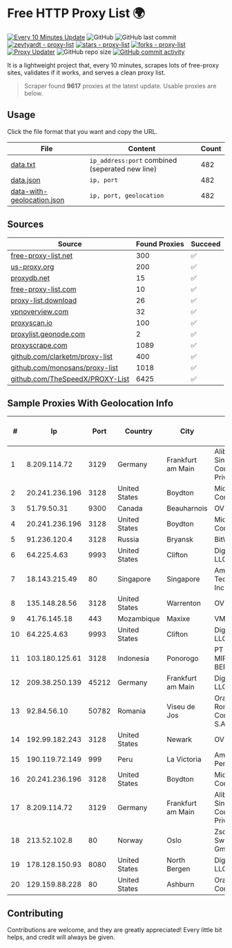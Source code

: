 
# Free HTTP Proxy List 🌍

[![Every 10 Minutes Update](https://github.com/mertguvencli/http-proxy-list/actions/workflows/main.yml/badge.svg?branch=main)](https://github.com/mertguvencli/http-proxy-list/actions/workflows/main.yml)
![GitHub](https://img.shields.io/github/license/mertguvencli/http-proxy-list)
![GitHub last commit](https://img.shields.io/github/last-commit/mertguvencli/http-proxy-list)
[![zevtyardt - proxy-list](https://img.shields.io/static/v1?label=zevtyardt&message=proxy-list&color=blue&logo=github)](https://github.com/zevtyardt/proxy-list "Go to GitHub repo")
[![stars - proxy-list](https://img.shields.io/github/stars/zevtyardt/proxy-list?style=social)](https://github.com/zevtyardt/proxy-list)
[![forks - proxy-list](https://img.shields.io/github/forks/zevtyardt/proxy-list?style=social)](https://github.com/zevtyardt/proxy-list)
[![Proxy Updater](https://github.com/zevtyardt/proxy-list/workflows/Proxy%20Updater/badge.svg)](https://github.com/zevtyardt/proxy-list/actions?query=workflow:"Proxy+Updater")
![GitHub repo size](https://img.shields.io/github/repo-size/zevtyardt/proxy-list)
[![GitHub commit activity](https://img.shields.io/github/commit-activity/m/zevtyardt/proxy-list?logo=commits)](https://github.com/zevtyardt/proxy-list/commits/main)

It is a lightweight project that, every 10 minutes, scrapes lots of free-proxy sites, validates if it works, and serves a clean proxy list.

> Scraper found **9617** proxies at the latest update. Usable proxies are below.

## Usage

Click the file format that you want and copy the URL.

|File|Content|Count|
|----|-------|-----|
|[data.txt](https://raw.githubusercontent.com/mertguvencli/http-proxy-list/main/proxy-list/data.txt)|`ip_address:port` combined (seperated new line)|482|
|[data.json](https://raw.githubusercontent.com/mertguvencli/http-proxy-list/main/proxy-list/data.json)|`ip, port`|482|
|[data-with-geolocation.json](https://raw.githubusercontent.com/mertguvencli/http-proxy-list/main/proxy-list/data-with-geolocation.json)|`ip, port, geolocation`|482|

## Sources

|Source|Found Proxies|Succeed|
|------|-------------|-------|
|[free-proxy-list.net](https://free-proxy-list.net)|300|✅|
|[us-proxy.org](https://www.us-proxy.org)|200|✅|
|[proxydb.net](http://proxydb.net)|15|✅|
|[free-proxy-list.com](https://free-proxy-list.com/?page=&port=&type%5B%5D=http&type%5B%5D=https&up_time=0&search=Search)|10|✅|
|[proxy-list.download](https://www.proxy-list.download/HTTP)|26|✅|
|[vpnoverview.com](https://vpnoverview.com/privacy/anonymous-browsing/free-proxy-servers)|32|✅|
|[proxyscan.io](https://www.proxyscan.io)|100|✅|
|[proxylist.geonode.com](https://proxylist.geonode.com/api/proxy-list?limit=300&page=1&sort_by=lastChecked&sort_type=desc&protocols=http,https)|2|✅|
|[proxyscrape.com](https://api.proxyscrape.com/v2/?request=displayproxies&protocol=http&timeout=10000&country=all&ssl=all&anonymity=all)|1089|✅|
|[github.com/clarketm/proxy-list](https://raw.githubusercontent.com/clarketm/proxy-list/master/proxy-list-raw.txt)|400|✅|
|[github.com/monosans/proxy-list](https://raw.githubusercontent.com/monosans/proxy-list/main/proxies/http.txt)|1018|✅|
|[github.com/TheSpeedX/PROXY-List](https://raw.githubusercontent.com/TheSpeedX/PROXY-List/master/http.txt)|6425|✅|


## Sample Proxies With Geolocation Info

|#|Ip|Port|Country|City|Internet Service Provider|
|-|--|----|-------|----|-------------------------|
|1|8.209.114.72|3129|Germany|Frankfurt am Main|Alibaba.com Singapore E-Commerce Private Limited|
|2|20.241.236.196|3128|United States|Boydton|Microsoft Corporation|
|3|51.79.50.31|9300|Canada|Beauharnois|OVH SAS|
|4|20.241.236.196|3128|United States|Boydton|Microsoft Corporation|
|5|91.236.120.4|3128|Russia|Bryansk|BitWeb LLC|
|6|64.225.4.63|9993|United States|Clifton|DigitalOcean, LLC|
|7|18.143.215.49|80|Singapore|Singapore|Amazon Technologies Inc.|
|8|135.148.28.56|3128|United States|Warrenton|OVH US LLC|
|9|41.76.145.18|443|Mozambique|Maxixe|VM  S.A|
|10|64.225.4.63|9993|United States|Clifton|DigitalOcean, LLC|
|11|103.180.125.61|3128|Indonesia|Ponorogo|PT TOKO MIRING BERJAYA|
|12|209.38.250.139|45212|Germany|Frankfurt am Main|DigitalOcean, LLC|
|13|92.84.56.10|50782|Romania|Viseu de Jos|Orange Romania Communication S.A|
|14|192.99.182.243|3128|United States|Newark|OVH Hosting|
|15|190.119.72.149|999|Peru|La Victoria|America Movil Peru S.A.C.|
|16|20.241.236.196|3128|United States|Boydton|Microsoft Corporation|
|17|8.209.114.72|3129|Germany|Frankfurt am Main|Alibaba.com Singapore E-Commerce Private Limited|
|18|213.52.102.8|80|Norway|Oslo|Zscaler Switzerland GmbH|
|19|178.128.150.93|8080|United States|North Bergen|DigitalOcean, LLC|
|20|129.159.88.228|80|United States|Ashburn|Oracle Corporation|



## Contributing

Contributions are welcome, and they are greatly appreciated! Every
little bit helps, and credit will always be given.

